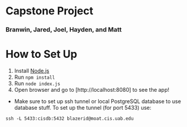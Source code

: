 # Capstone Project
### Branwin, Jared, Joel, Hayden, and Matt

# How to Set Up
1. Install [Node.js](https://nodejs.org/en/download/current/)
1. Run `npm install`
1. Run `node index.js`
1. Open browser and go to [http://localhost:8080] to see the app!

* Make sure to set up ssh tunnel or local PostgreSQL database to use database stuff. To set up the tunnel (for port 5433) use:

```
ssh -L 5433:cisdb:5432 blazerid@moat.cis.uab.edu
```